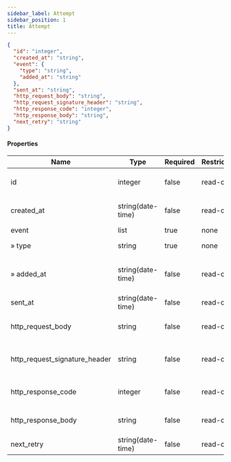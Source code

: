 ```yaml
---
sidebar_label: Attempt
sidebar_position: 1
title: Attempt
---
```


```json
{
  "id": "integer",
  "created_at": "string",
  "event": {
    "type": "string",
    "added_at": "string"
  },
  "sent_at": "string",
  "http_request_body": "string",
  "http_request_signature_header": "string",
  "http_response_code": "integer",
  "http_response_body": "string",
  "next_retry": "string"
}

```

#### Properties

|Name|Type|Required|Restrictions| Description                    |
|---|---|---|---|--------------------------------|
|id|integer|false|read-only| A unique integer value                           |
|created_at|string(date-time)|false|read-only| The creation datetime          |
|event|list|true|none| The event                      |
|» type|string|true|none| The event type                 |
|» added_at|string(date-time)|false|read-only| The datetime of event creation |
|sent_at|string(date-time)|false|read-only| Datetime of sent               |
|http_request_body|string|false|read-only| Http request body              |
|http_request_signature_header|string|false|read-only| Http request signature header  |
|http_response_code|integer|false|read-only| Http response code             |
|http_response_body|string|false|read-only| Http response body             |
|next_retry|string(date-time)|false|read-only| Datetime of next retry         |